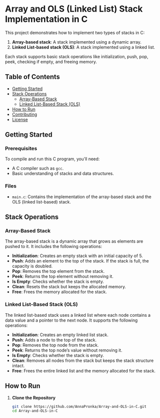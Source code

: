 # Array and OLS (Linked List) Stack Implementation in C

This project demonstrates how to implement two types of stacks in C:
1. **Array-based stack**: A stack implemented using a dynamic array.
2. **Linked List-based stack (OLS)**: A stack implemented using a linked list.

Each stack supports basic stack operations like initialization, push, pop, peek, checking if empty, and freeing memory.

## Table of Contents
- [Getting Started](#getting-started)
- [Stack Operations](#stack-operations)
  - [Array-Based Stack](#array-based-stack)
  - [Linked List-Based Stack (OLS)](#linked-list-based-stack-ols)
- [How to Run](#how-to-run)
- [Contributing](#contributing)
- [License](#license)

## Getting Started

### Prerequisites
To compile and run this C program, you'll need:
- A C compiler such as `gcc`.
- Basic understanding of stacks and data structures.

### Files
- `main.c`: Contains the implementation of the array-based stack and the OLS (linked list-based) stack.
  
## Stack Operations

### Array-Based Stack
The array-based stack is a dynamic array that grows as elements are pushed to it. It includes the following operations:
- **Initialization**: Creates an empty stack with an initial capacity of 5.
- **Push**: Adds an element to the top of the stack. If the stack is full, the capacity is doubled.
- **Pop**: Removes the top element from the stack.
- **Peek**: Returns the top element without removing it.
- **Is Empty**: Checks whether the stack is empty.
- **Clean**: Resets the stack but keeps the allocated memory.
- **Free**: Frees the memory allocated for the stack.

### Linked List-Based Stack (OLS)
The linked list-based stack uses a linked list where each node contains a data value and a pointer to the next node. It supports the following operations:
- **Initialization**: Creates an empty linked list stack.
- **Push**: Adds a node to the top of the stack.
- **Pop**: Removes the top node from the stack.
- **Peek**: Returns the top node’s value without removing it.
- **Is Empty**: Checks whether the stack is empty.
- **Clean**: Removes all nodes from the stack but keeps the stack structure intact.
- **Free**: Frees the entire linked list and the memory allocated for the stack.

## How to Run

1. **Clone the Repository**
   ```bash
   git clone https://github.com/AnnaPronka/Array-and-OLS-in-C.git
   cd Array-and-OLS-in-C
